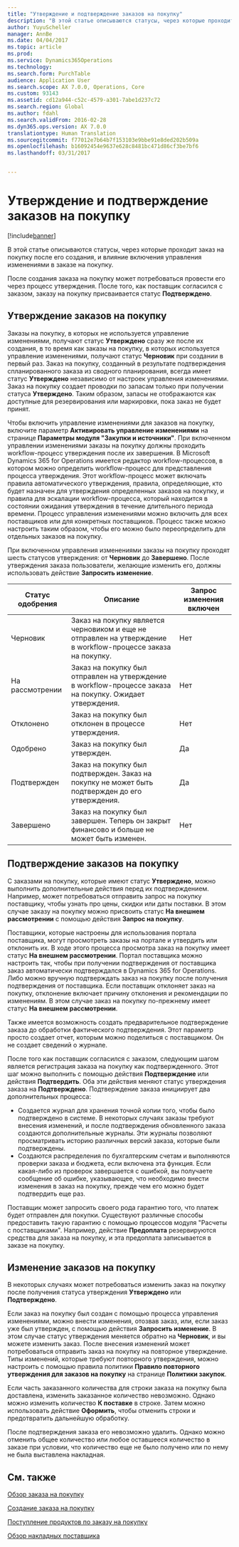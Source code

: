 ```yaml
---
title: "Утверждение и подтверждение заказов на покупку"
description: "В этой статье описываются статусы, через которые проходит заказ на покупку после его создания, и влияние включения управления изменениями в заказе на покупку."
author: YuyuScheller
manager: AnnBe
ms.date: 04/04/2017
ms.topic: article
ms.prod: 
ms.service: Dynamics365Operations
ms.technology: 
ms.search.form: PurchTable
audience: Application User
ms.search.scope: AX 7.0.0, Operations, Core
ms.custom: 93143
ms.assetid: cd12a944-c52c-4579-a301-7abe1d237c72
ms.search.region: Global
ms.author: fdahl
ms.search.validFrom: 2016-02-28
ms.dyn365.ops.version: AX 7.0.0
translationtype: Human Translation
ms.sourcegitcommit: f77012e7b64b7f153103e9bbe91e8ded202b509a
ms.openlocfilehash: b16092454e9637e628c8481bc471d86cf3be7bf6
ms.lasthandoff: 03/31/2017


---
```


# <a name="approve-and-confirm-purchase-orders"></a>Утверждение и подтверждение заказов на покупку

[!include[banner](../includes/banner.md)]


В этой статье описываются статусы, через которые проходит заказ на покупку после его создания, и влияние включения управления изменениями в заказе на покупку.

После создания заказа на покупку может потребоваться провести его через процесс утверждения. После того, как поставщик согласился с заказом, заказу на покупку присваивается статус **Подтверждено**.

## <a name="approval-of-purchase-orders"></a>Утверждение заказов на покупку
Заказы на покупку, в которых не используется управление изменениями, получают статус **Утверждено** сразу же после их создания, в то время как заказы на покупку, в которых используется управление изменениями, получают статус **Черновик** при создании в первый раз. Заказ на покупку, созданный в результате подтверждения спланированного заказа из сводного планирования, всегда имеет статус **Утверждено** независимо от настроек управления изменениями. Заказ на покупку создает проводки по запасам только при получении статуса **Утверждено**. Таким образом, запасы не отображаются как доступные для резервирования или маркировки, пока заказ не будет принят.  

Чтобы включить управление изменениями для заказов на покупку, включите параметр **Активировать управление изменениями** на странице **Параметры модуля "Закупки и источники"**. При включенном управлении изменениями заказы на покупку должны проходить workflow-процесс утверждения после их завершения. В Microsoft Dynamics 365 for Operations имеется редактор workflow-процессов, в котором можно определить workflow-процесс для представления процесса утверждения. Этот workflow-процесс может включать правила автоматического утверждения, правила, определяющие, кто будет назначен для утверждения определенных заказов на покупку, и правила для эскалации workflow-процесса, который находится в состоянии ожидания утверждения в течение длительного периода времени. Процесс управления изменениями можно включить для всех поставщиков или для конкретных поставщиков. Процесс также можно настроить таким образом, чтобы его можно было переопределить для отдельных заказов на покупку.  

При включенном управления изменениями заказы на покупку проходят шесть статусов утверждения: от **Черновик** до **Завершено**. После утверждения заказа пользователи, желающие изменить его, должны использовать действие **Запросить изменение**.

| Статус одобрения | Описание                                                                      | Запрос изменения включен |
|-----------------|----------------------------------------------------------------------------------|---------------------------|
| Черновик           | Заказ на покупку является черновиком и еще не отправлен на утверждение в workflow-процессе заказа на покупку.     | Нет                        |
| На рассмотрении       | Заказ на покупку был отправлен на утверждение в workflow-процессе заказа на покупку. Ожидает утверждения.       | Нет                        |
| Отклонено        | Заказ на покупку был отклонен в процессе утверждения.                                 | Нет                        |
| Одобрено        | Заказ на покупку был утвержден.                                                             | Да                       |
| Подтвержден       | Заказ на покупку был подтвержден. Заказ на покупку не может быть подтвержден до его утверждения.        | Да                       |
| Завершено       | Заказ на покупку был завершен. Теперь он закрыт финансово и больше не может быть изменен. | Нет                        |

## <a name="confirming-purchase-orders"></a>Подтверждение заказов на покупку
С заказами на покупку, которые имеют статус **Утверждено**, можно выполнить дополнительные действия перед их подтверждением. Например, может потребоваться отправить запрос на покупку поставщику, чтобы узнать про цены, скидки или даты поставки. В этом случае заказу на покупку можно присвоить статус **На внешнем рассмотрении** с помощью действия **Запрос на покупку**.  

Поставщики, которые настроены для использования портала поставщика, могут просмотреть заказы на портале и утвердить или отклонить их. В ходе этого процесса просмотра заказ на покупку имеет статус **На внешнем рассмотрении**. Портал поставщика можно настроить так, чтобы при получении подтверждения от поставщика заказ автоматически подтверждался в Dynamics 365 for Operations. Либо можно вручную подтверждать заказ на покупку после получения подтверждения от поставщика. Если поставщик отклоняет заказ на покупку, отклонение включает причину отклонения и рекомендации по изменениям. В этом случае заказ на покупку по-прежнему имеет статус **На внешнем рассмотрении**.  

Также имеется возможность создать предварительное подтверждение заказа до обработки фактического подтверждения. Этот параметр просто создает отчет, которым можно поделиться с поставщиком. Он не создает сведений о журнале.  

После того как поставщик согласился с заказом, следующим шагом является регистрация заказа на покупку как подтвержденного. Этот шаг можно выполнить с помощью действия **Подтверждение** или действия **Подтвердить**. Оба эти действия меняют статус утверждения заказа на **Подтверждено**. Подтверждение заказа инициирует два дополнительных процесса:

-   Создается журнал для хранения точной копии того, чтобы было подтверждено в системе. В некоторых случаях заказы требуют внесения изменений, и после подтверждения обновленного заказа создаются дополнительные журналы. Эти журналы позволяют просматривать историю различных версий заказа, которые были подтверждены.
-   Создаются распределения по бухгалтерским счетам и выполняются проверки заказа и бюджета, если включена эта функция. Если какая-либо из проверок завершается с ошибкой, вы получаете сообщение об ошибке, указывающее, что необходимо внести изменения в заказ на покупку, прежде чем его можно будет подтвердить еще раз.

Поставщик может запросить своего рода гарантию того, что платеж будет отправлен для покупки. Существуют различные способы предоставить такую гарантию с помощью процессов модуля "Расчеты с поставщиками". Например, действие **Предоплата** резервируются средства для заказа на покупку, и эта предоплата записывается в заказе на покупку.

## <a name="changing-purchase-orders"></a>Изменение заказов на покупку
В некоторых случаях может потребоваться изменить заказ на покупку после получения статуса утверждения **Утверждено** или **Подтверждено**.  

Если заказ на покупку был создан с помощью процесса управления изменениями, можно внести изменения, отозвав заказ, или, если заказ уже был утвержден, с помощью действия **Запросить изменение**. В этом случае статус утверждения меняется обратно на **Черновик**, и вы можете изменить заказ. После внесения изменений может потребоваться отправить заказ на покупку на повторное утверждение. Типы изменений, которые требуют повторного утверждения, можно настроить с помощью правила политики **Правило повторного утверждения для заказов на покупку** на странице **Политики закупок**.  

Если часть заказанного количества для строки заказа на покупку была доставлена, изменить заказанное количество невозможно. Однако можно изменить количество **К поставке** в строке. Затем можно использовать действие **Оформить**, чтобы отменить строки и предотвратить дальнейшую обработку. 

После подтверждения заказа его невозможно удалить. Однако можно отменить общее количество или любое оставшееся количество в заказе при условии, что количество еще не было получено или по нему не была выставлена накладная.

<a name="see-also"></a>См. также
--------

[Обзор заказа на покупку](purchase-order-overview.md)

[Создание заказа на покупку](purchase-order-creation.md)

[Поступление продуктов по заказу на покупку](product-receipt-against-purchase-orders.md)

[Обзор накладных поставщика](/dynamics365/operations/financials/accounts-payable/vendor-invoices-overview)




